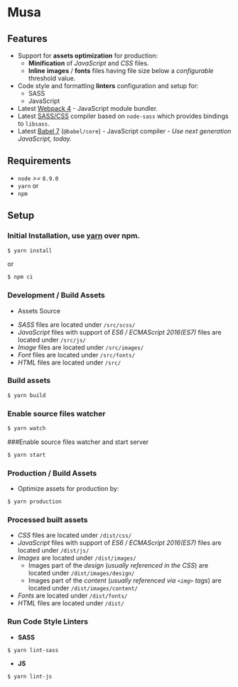 # Musa

## Features

* Support for **assets optimization** for production:
  * **Minification** of *JavaScript* and *CSS* files.
  * **Inline** **images** / **fonts** files having file size below a *configurable* threshold value.
* Code style and formatting **linters** configuration and setup for:
  * SASS
  * JavaScript
* Latest [Webpack 4](https://github.com/webpack/webpack) - JavaScript module bundler.
* Latest [SASS/CSS](https://github.com/sass/node-sass) compiler based on `node-sass` which provides bindings to `libsass`.
* Latest [Babel 7](https://github.com/babel/babel) (`@babel/core`) - JavaScript compiler - _Use next generation JavaScript, today._

## Requirements

* `node` _>=_ `8.9.0`
* `yarn`
or
* `npm`

## Setup

### Initial Installation, use [yarn](https://yarnpkg.com/) over npm.

```sh 
$ yarn install
```
or

```sh 
$ npm ci
```


### Development / Build Assets

- Assets Source

* _SASS_ files are located under `/src/scss/`
* _JavaScript_ files with support of _ES6 / ECMAScript 2016(ES7)_ files are located under `/src/js/`
* _Image_ files are located under `/src/images/`
* _Font_ files are located under `/src/fonts/`
* _HTML_ files are located under `/src/`

### Build assets

```sh
$ yarn build
```

### Enable source files watcher

```sh
$ yarn watch
```

###Enable source files watcher and start server
```sh
$ yarn start
```

### Production / Build Assets

* Optimize assets for production by:

```sh
$ yarn production
```

### Processed built assets

* _CSS_ files are located under `/dist/css/`
* _JavaScript_ files with support of _ES6 / ECMAScript 2016(ES7)_ files are located under `/dist/js/`
* _Images_ are located under `/dist/images/`
  * Images part of the _design_ (_usually referenced in the CSS_) are located under `/dist/images/design/`
  * Images part of the _content_ (_usually referenced via `<img>` tags_) are located under `/dist/images/content/`
* _Fonts_ are located under `/dist/fonts/`
* _HTML_ files are located under `/dist/`


### Run Code Style Linters

* **SASS**

```sh
$ yarn lint-sass
```
* **JS**

```sh
$ yarn lint-js
```

